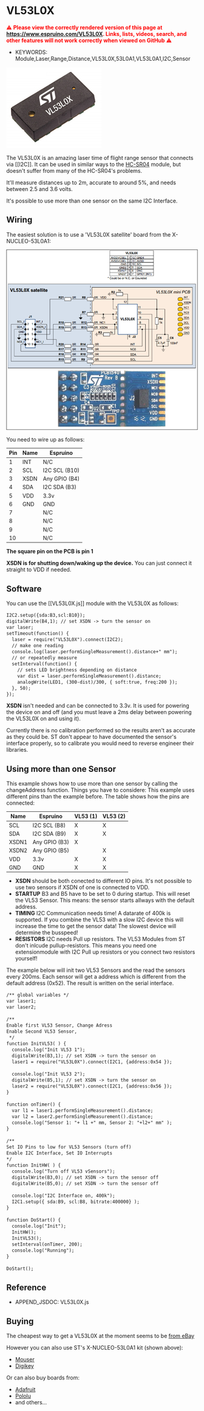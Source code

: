 <!--- Copyright (c) 2017 Gordon Williams, Pur3 Ltd. See the file LICENSE for copying permission. -->
VL53L0X 
=======

<span style="color:red">:warning: **Please view the correctly rendered version of this page at https://www.espruino.com/VL53L0X. Links, lists, videos, search, and other features will not work correctly when viewed on GitHub** :warning:</span>

* KEYWORDS: Module,Laser,Range,Distance,VL53L0X,53L0A1,VL53L0A1,I2C,Sensor

![](VL53L0X/chip.jpg)

The VL53L0X is an amazing laser time of flight range sensor that connects via [[I2C]]. It can be used in similar ways to  the [HC-SR04](/HC-SR04) module, but doesn't suffer from many of the HC-SR04's problems.

It'll measure distances up to 2m, accurate to around 5%, and needs between 2.5 and 3.6 volts.

It's possible to use more than one sensor on the same I2C Interface.

Wiring
------

The easiest solution is to use a 'VL53L0X satellite' board from the X-NUCLEO-53L0A1:
 
![](VL53L0X/satellite.png)

You need to wire up as follows:

| Pin | Name | Espruino |
|-----|------|----------|
| 1   | INT  | N/C      |
| 2   | SCL  | I2C SCL (B10)  |
| 3   | XSDN | Any GPIO (B4)  |
| 4   | SDA  | I2C SDA (B3)   |
| 5   | VDD | 3.3v      |
| 6   | GND | GND       |
| 7   |     | N/C       |
| 8   |     | N/C       |
| 9   |     | N/C       |
| 10  |     | N/C       |

**The square pin on the PCB is pin 1**

**XSDN is for shutting down/waking up the device.** 
You can just connect it straight to VDD if needed.

Software
--------

You can use the [[VL53L0X.js]] module with the VL53L0X as follows:

```
I2C2.setup({sda:B3,scl:B10});
digitalWrite(B4,1); // set XSDN -> turn the sensor on
var laser;
setTimeout(function() {
  laser = require("VL53L0X").connect(I2C2);
  // make one reading
  console.log(laser.performSingleMeasurement().distance+" mm");
  // or repeatedly measure
  setInterval(function() {
    // sets LED brightness depending on distance
    var dist = laser.performSingleMeasurement().distance;
    analogWrite(LED1, (300-dist)/300, { soft:true, freq:200 });
  }, 50);
});
```

**XSDN** isn't needed and can be connected to 3.3v. It is used
for powering the device on and off (and you must leave a 2ms 
delay between powering the VL53L0X on and using it).

Currently there is no calibration performed so the results aren't
as accurate as they could be. ST don't appear to have documented
the sensor's interface properly, so to calibrate you would need
to reverse engineer their libraries.

Using more than one Sensor
--------

This example shows how to use more than one sensor by calling the changeAddress function. 
Things you have to considere: This example uses different pins than the example before.
The table shows how the pins are connected:

| Name | Espruino | VL53 (1) | VL53 (2) |
|------|----------|-------|-------|
| SCL  | I2C SCL (B8)   | X | X |
| SDA  | I2C SDA (B9)   | X | X |
| XSDN1 | Any GPIO (B3) | X |   |
| XSDN2 | Any GPIO (B5) |   | X |
| VDD | 3.3v            | X | X |
| GND | GND             | X | X |

* **XSDN** should be both conected to different IO pins. 
  It's not possible to use two sensors if XSDN of one is connected to VDD.
* **STARTUP** B3 and B5 have to be set to 0 during startup. This will reset the VL53 
  Sensor. This means: the sensor starts allways with the default address.
* **TIMING** I2C Communication needs time! A datarate of 400k is supported. 
  If you combine the VL53 with a slow I2C device this will increase the time to get the sensor data!
  The slowest device will determine the busspeed!
* **RESISTORS** I2C needs Pull up resistors. The VL53 Modules from ST don't inlcude pullup-resistors. 
This means you need one extensionmodule with I2C Pull up resistors or you connect two resistors yourself!

The example below will init two VL53 Sensors and the read the sensors every 200ms. Each sensor will get a address which is different from the default address (0x52). The result is written on the serial interface.

```
/** global variables */
var laser1;
var laser2;

/** 
Enable first VL53 Sensor, Change Adress
Enable Second VL53 Sensor, 
 */
function InitVL53( ) {
  console.log("Init VL53 1");
  digitalWrite(B3,1); // set XSDN -> turn the sensor on
  laser1 = require("VL53L0X").connect(I2C1, {address:0x54 });

  console.log("Init VL53 2");
  digitalWrite(B5,1); // set XSDN -> turn the sensor on
  laser2 = require("VL53L0X").connect(I2C1, {address:0x56 });
}

function onTimer() {
  var l1 = laser1.performSingleMeasurement().distance;
  var l2 = laser2.performSingleMeasurement().distance;
  console.log("Sensor 1: "+ l1 +" mm, Sensor 2: "+l2+" mm" );
}

/** 
Set IO Pins to low for VL53 Sensors (turn off)
Enable I2C Interface, Set IO Interrupts
*/
function InitHW( ) {
  console.log("Turn off VL53 vSensors");
  digitalWrite(B3,0); // set XSDN -> turn the sensor off
  digitalWrite(B5,0); // set XSDN -> turn the sensor off
  
  console.log("I2C Interface on, 400k");
  I2C1.setup({ sda:B9, scl:B8, bitrate:400000} );
}

function DoStart() {
  console.log("Init");
  InitHW();
  InitVL53();
  setInterval(onTimer, 200);
  console.log("Running");
}

DoStart();
```

Reference
---------
 
* APPEND_JSDOC: VL53L0X.js

Buying
------

The cheapest way to get a VL53L0X at the moment seems to be [from eBay](http://www.ebay.com/sch/i.html?_nkw=VL53L0X)

However you can also use ST's X-NUCLEO-53L0A1 kit (shown above):

* [Mouser](http://www.mouser.co.uk/ProductDetail/STMicroelectronics/X-NUCLEO-53L0A1)
* [Digikey](http://www.digikey.co.uk/product-detail/en/stmicroelectronics/X-NUCLEO-53L0A1/497-16533-ND/6023686)

Or can also buy boards from:

* [Adafruit](https://www.adafruit.com/product/3317)
* [Pololu](https://www.pololu.com/product/2490)
* and others...
